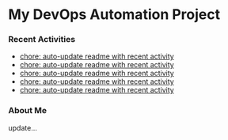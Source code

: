 # My DevOps Automation Project

### Recent Activities
<!-- activity:START -->
- [chore: auto-update readme with recent activity](https://github.com/kaigiii/mybowling-app/commit/64487b8b9255bda37537fc7fd50efff11312de07)
- [chore: auto-update readme with recent activity](https://github.com/kaigiii/mybowling-app/commit/efcec03c26809daeaa8d0c7e5963d10681e035bb)
- [chore: auto-update readme with recent activity](https://github.com/kaigiii/mybowling-app/commit/e7b6bbae41131c81252f0ca492f06a6f474841c3)
- [chore: auto-update readme with recent activity](https://github.com/kaigiii/mybowling-app/commit/ebb1b4b8cffd0e0e950970f48f1b5657d1cc4b94)
- [chore: auto-update readme with recent activity](https://github.com/kaigiii/mybowling-app/commit/22196fa985e4a2f5e738cd9aa0eda08bd11915e9)
<!-- activity:END -->

### About Me
<!-- MYLINKS:START -->
<!-- MYLINKS:END -->

update...
